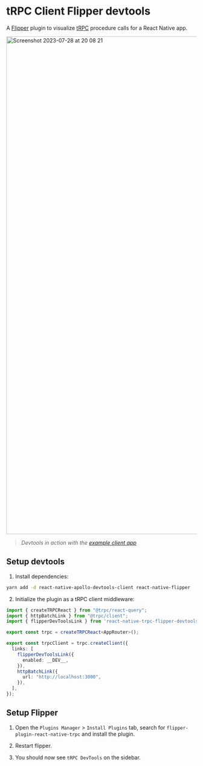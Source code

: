 # tRPC Client Flipper devtools

A [Flipper](https://github.com/facebook/flipper) plugin to visualize [tRPC](https://github.com/trpc/trpc) procedure calls for a React Native app.

<img width="1314" alt="Screenshot 2023-07-28 at 20 08 21" src="https://github.com/santiagofm/react-native-flipper-trpc-devtools/assets/6749415/fcef97d2-9532-4e4f-8d4a-d98bf81d3dc5">

> _Devtools in action with the [example client app](https://github.com/santiagofm/react-native-flipper-trpc-devtools/tree/main/packages/example-client)_

## Setup devtools

1. Install dependencies:

```bash
yarn add -d react-native-apollo-devtools-client react-native-flipper
```

2. Initialize the plugin as a tRPC client middleware:

```typescript
import { createTRPCReact } from "@trpc/react-query";
import { httpBatchLink } from "@trpc/client";
import { flipperDevToolsLink } from 'react-native-trpc-flipper-devtools';

export const trpc = createTRPCReact<AppRouter>();

export const trpcClient = trpc.createClient({
  links: [
    flipperDevToolsLink({
      enabled: __DEV__,
    }),
    httpBatchLink({
      url: "http://localhost:3000",
    }),
  ],
});
```

## Setup Flipper

1. Open the `Plugins Manager` > `Install Plugins` tab, search for `flipper-plugin-react-native-trpc` and install the plugin.

2. Restart flipper.

3. You should now see `tRPC DevTools` on the sidebar.
